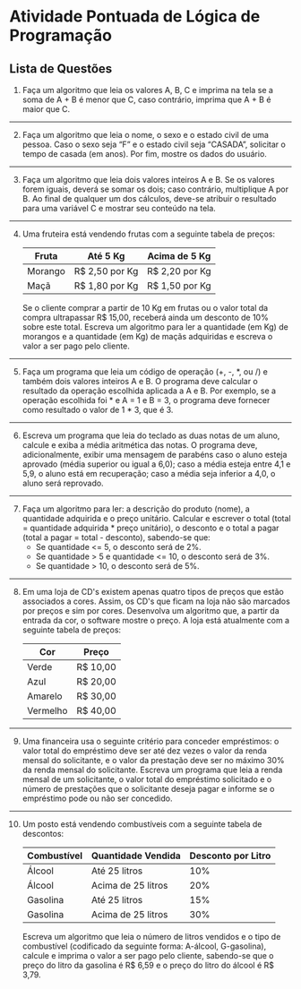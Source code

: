 # Atividade Pontuada de Lógica de Programação

## Lista de Questões

1.  Faça um algoritmo que leia os valores A, B, C e imprima na tela se a soma de A + B é menor que C, caso contrário, imprima que A + B é maior que C.

---

2.  Faça um algoritmo que leia o nome, o sexo e o estado civil de uma pessoa.
    Caso o sexo seja “F” e o estado civil seja “CASADA”, solicitar o tempo de casada (em anos). Por fim, mostre os dados do usuário.

---

3.  Faça um algoritmo que leia dois valores inteiros A e B. Se os valores forem iguais, deverá se somar os dois; caso contrário, multiplique A por B. Ao final de qualquer um dos cálculos, deve-se atribuir o resultado para uma variável C e mostrar seu conteúdo na tela.

---

4.  Uma fruteira está vendendo frutas com a seguinte tabela de preços:

    | Fruta     | Até 5 Kg           | Acima de 5 Kg      |
    |-----------|--------------------|---------------------|
    | Morango   | R$ 2,50 por Kg   | R$ 2,20 por Kg    |
    | Maçã      | R$ 1,80 por Kg   | R$ 1,50 por Kg    |

    Se o cliente comprar a partir de 10 Kg em frutas ou o valor total da compra ultrapassar R$ 15,00, receberá ainda um desconto de 10% sobre este total. Escreva um algoritmo para ler a quantidade (em Kg) de morangos e a quantidade (em Kg) de maçãs adquiridas e escreva o valor a ser pago pelo cliente.

---

5.  Faça um programa que leia um código de operação (+, -, *, ou /) e também dois valores inteiros A e B.
    O programa deve calcular o resultado da operação escolhida aplicada a A e B. Por exemplo, se a operação escolhida foi * e A = 1 e B = 3, o programa deve fornecer como resultado o valor de 1 * 3, que é 3.

---

6.  Escreva um programa que leia do teclado as duas notas de um aluno, calcule e exiba a média aritmética das notas. O programa deve, adicionalmente, exibir uma mensagem de parabéns caso o aluno esteja aprovado (média superior ou igual a 6,0); caso a média esteja entre 4,1 e 5,9, o aluno está em recuperação; caso a média seja inferior a 4,0, o aluno será reprovado.

---

7.  Faça um algoritmo para ler: a descrição do produto (nome), a quantidade adquirida e o preço unitário. Calcular e escrever o total (total = quantidade adquirida * preço unitário), o desconto e o total a pagar (total a pagar = total - desconto), sabendo-se que:
    - Se quantidade <= 5, o desconto será de 2%.
    - Se quantidade > 5 e quantidade <= 10, o desconto será de 3%.
    - Se quantidade > 10, o desconto será de 5%.

---

8.  Em uma loja de CD's existem apenas quatro tipos de preços que estão associados a cores. Assim, os CD's que ficam na loja não são marcados por preços e sim por cores. Desenvolva um algoritmo que, a partir da entrada da cor, o software mostre o preço. A loja está atualmente com a seguinte tabela de preços:

    | Cor      | Preço    |
    |----------|----------|
    | Verde    | R$ 10,00 |
    | Azul     | R$ 20,00 |
    | Amarelo  | R$ 30,00 |
    | Vermelho | R$ 40,00 |

---

9.  Uma financeira usa o seguinte critério para conceder empréstimos: o valor total do empréstimo deve ser até dez vezes o valor da renda mensal do solicitante, e o valor da prestação deve ser no máximo 30% da renda mensal do solicitante. Escreva um programa que leia a renda mensal de um solicitante, o valor total do empréstimo solicitado e o número de prestações que o solicitante deseja pagar e informe se o empréstimo pode ou não ser concedido.

---

10. Um posto está vendendo combustíveis com a seguinte tabela de descontos:

    | Combustível | Quantidade Vendida        | Desconto por Litro |
    |-------------|-------------------------|-------------------|
    | Álcool      | Até 25 litros           | 10%                |
    | Álcool      | Acima de 25 litros      | 20%                |
    | Gasolina    | Até 25 litros           | 15%                |
    | Gasolina    | Acima de 25 litros      | 30%                |

    Escreva um algoritmo que leia o número de litros vendidos e o tipo de combustível (codificado da seguinte forma: A-álcool, G-gasolina), calcule e imprima o valor a ser pago pelo cliente, sabendo-se que o preço do litro da gasolina é R$ 6,59 e o preço do litro do álcool é R$ 3,79.
